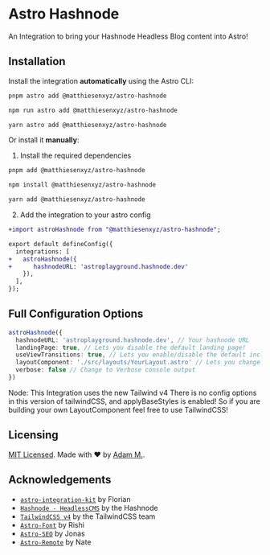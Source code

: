 # Astro Hashnode

An Integration to bring your Hashnode Headless Blog content into Astro!

## Installation

Install the integration **automatically** using the Astro CLI:

```bash
pnpm astro add @matthiesenxyz/astro-hashnode
```

```bash
npm run astro add @matthiesenxyz/astro-hashnode
```

```bash
yarn astro add @matthiesenxyz/astro-hashnode
```

Or install it **manually**:

1. Install the required dependencies

```bash
pnpm add @matthiesenxyz/astro-hashnode
```

```bash
npm install @matthiesenxyz/astro-hashnode
```

```bash
yarn add @matthiesenxyz/astro-hashnode
```

2. Add the integration to your astro config

```diff
+import astroHashnode from "@matthiesenxyz/astro-hashnode";

export default defineConfig({
  integrations: [
+   astroHashnode({
+      hashnodeURL: 'astroplayground.hashnode.dev'
    }),
  ],
});
```

## Full Configuration Options

```ts
astroHashnode({
  hashnodeURL: 'astroplayground.hashnode.dev', // Your hashnode URL
  landingPage: true, // Lets you disable the default landing page!
  useViewTransitions: true, // Lets you enable/disable the default included ViewTransitions.
  layoutComponent: './src/layouts/YourLayout.astro' // Lets you change the default Layout.astro being used by the Integration Pages.
  verbose: false // Change to Verbose console output
})
```

Node: This Integration uses the new Tailwind v4  There is no config options in this version of tailwindCSS,  and applyBaseStyles is enabled!  So if you are building your own LayoutComponent feel free to use TailwindCSS!

## Licensing

[MIT Licensed](./LICENSE). Made with ❤️ by [Adam M.](https://github.com/AdamMatthiesen).

## Acknowledgements

- [`astro-integration-kit`](https://github.com/florian-lefebvre/astro-integration-kit) by Florian
- [`Hashnode - HeadlessCMS`](https://hashnode.com/headless) by the Hashnode
- [`TailwindCSS v4`](https://tailwindcss.com/blog/tailwindcss-v4-alpha) by the TailwindCSS team
- [`Astro-Font`](https://github.com/rishi-raj-jain/astro-font) by Rishi
- [`Astro-SEO`](https://github.com/jonasmerlin/astro-seo) by Jonas
- [`Astro-Remote`](https://github.com/natemoo-re/astro-remote) by Nate


